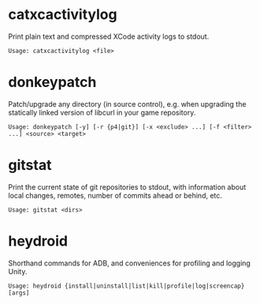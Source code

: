 # catxcactivitylog

Print plain text and compressed XCode activity logs to stdout.

`Usage: catxcactivitylog <file>`

# donkeypatch

Patch/upgrade any directory (in source control), e.g. when upgrading the statically linked version of libcurl in your game repository.

`Usage: donkeypatch [-y] [-r {p4|git}] [-x <exclude> ...] [-f <filter> ...] <source> <target>`

# gitstat

Print the current state of git repositories to stdout, with information about local changes, remotes, number of commits ahead or behind, etc.

`Usage: gitstat <dirs>`

# heydroid

Shorthand commands for ADB, and conveniences for profiling and logging Unity.

`Usage: heydroid {install|uninstall|list|kill|profile|log|screencap} [args]`

